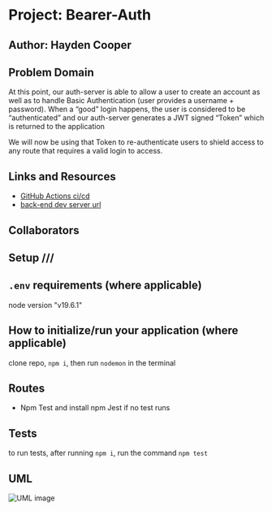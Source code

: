 # Project: Bearer-Auth

## Author: Hayden Cooper

## Problem Domain

At this point, our auth-server is able to allow a user to create an account as well as to handle Basic Authentication (user provides a username + password). When a “good” login happens, the user is considered to be “authenticated” and our auth-server generates a JWT signed “Token” which is returned to the application

We will now be using that Token to re-authenticate users to shield access to any route that requires a valid login to access.

## Links and Resources

- [GitHub Actions ci/cd](https://github.com/Hcooper23/bearer-auth/actions/new)
- [back-end dev server url](https://bearer-auth-9n3i.onrender.com/)

## Collaborators

## Setup ///

## `.env` requirements (where applicable)

node version "v19.6.1"

## How to initialize/run your application (where applicable)

clone repo, `npm i`, then run `nodemon` in the terminal

## Routes

- Npm Test and install npm Jest if no test runs

## Tests

to run tests, after running `npm i`, run the command `npm test`

## UML

![UML image](./basic-auth.png)
